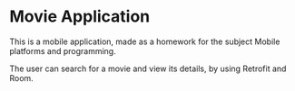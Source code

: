 # Movie Application
This is a mobile application, made as a homework for the subject Mobile platforms and programming.

The user can search for a movie and view its details, by using Retrofit and Room.
